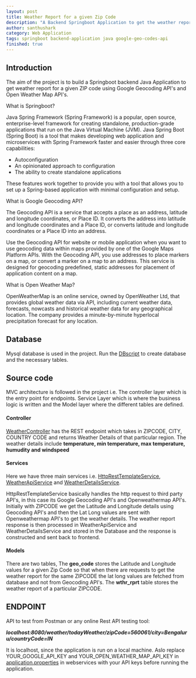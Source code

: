 ```yaml
---
layout: post
title: Weather Report for a given Zip Code
description: "A Backend Springboot Application to get the weather report for a given Zip Code using Google Geo Codes API"
author: santhushark
category: Web Application
tags: springboot backend-application java google-geo-codes-api 
finished: true
---
```

## Introduction


The aim of the project is to build a Springboot backend Java Application to get weather report for a given ZIP code using Google Geocoding API's and Open Weather Map API's.

What is Springboot?

Java Spring Framework (Spring Framework) is a popular, open source, enterprise-level framework for creating standalone, production-grade applications that run on the Java Virtual Machine (JVM).
Java Spring Boot (Spring Boot) is a tool that makes developing web application and microservices with Spring Framework faster and easier through three core capabilities:
- Autoconfiguration
- An opinionated approach to configuration
- The ability to create standalone applications

These features work together to provide you with a tool that allows you to set up a Spring-based application with minimal configuration and setup.

What is Google Geocoding API?

The Geocoding API is a service that accepts a place as an address, latitude and longitude coordinates, or Place ID. It converts the address into latitude and longitude coordinates and a Place ID, or converts latitude and longitude coordinates or a Place ID into an address.

Use the Geocoding API for website or mobile application when you want to use geocoding data within maps provided by one of the Google Maps Platform APIs. With the Geocoding API, you use addresses to place markers on a map, or convert a marker on a map to an address. This service is designed for geocoding predefined, static addresses for placement of application content on a map.

What is Open Weather Map?

OpenWeatherMap is an online service, owned by OpenWeather Ltd, that provides global weather data via API, including current weather data, forecasts, nowcasts and historical weather data for any geographical location. The company provides a minute-by-minute hyperlocal precipitation forecast for any location.

## Database


Mysql database is used in the project. Run the [DBscript](https://github.com/santhushark/Weather-Report/blob/main/weather/dbscripts/script_14_nov_2020.sql) to create database and the necessary tables.

## Source code

MVC architecture is followed in the project i.e. The controller layer which is the entry point for endpoints. Service Layer which is where the business logic is written and the Model layer where the different tables are defined.

#### Controller

[WeatherController](https://github.com/santhushark/Weather-Report/blob/main/weather/webservices/src/main/java/com/assignment/weather/controller/WeatherController.java) has the REST endpoint which takes in ZIPCODE, CITY, COUNTRY CODE and returns Weather Details of that particular region. The weather details include **temperature, min temperature, max temperature, humudity and windspeed** 

#### Services

Here we have three main services i.e. [HttpRestTemplateService](https://github.com/santhushark/Weather-Report/blob/main/weather/webservices/src/main/java/com/assignment/weather/service/HttpRestTemplateService.java), [WeatherApiService](https://github.com/santhushark/Weather-Report/blob/main/weather/webservices/src/main/java/com/assignment/weather/service/WeatherApiService.java) and [WeatherDetailsService](https://github.com/santhushark/Weather-Report/blob/main/weather/webservices/src/main/java/com/assignment/weather/service/WeatherDetailsService.java).

HttpRestTemplateService basically handles the http request to third party API's, in this case its Google Geocoding API's and Openweathermap API's. Initially with ZIPCODE we get the Latitude and Longitude details using Geocoding API's and then the Lat Long values are sent with Openweathermap API's to get the weather details. The weather report response is then processed in WeatherApiService and WeatherDetailsService and stored in the Database and the response is constructed and sent back to frontend.

#### Models

There are two tables, The **geo_code** stores the Latitude and Longitude values for a given Zip Code so that when there are requests to get the weather report for the same ZIPCODE the lat long values are fetched from database and not from Geocoding API's. The **wthr_rprt** table stores the weather report of a particular ZIPCODE.

## ENDPOINT


API to test from Postman or any online Rest API testing tool:

***localhost:8080/weather/todayWeather/zipCode=560061/city=Bengaluru/countryCode=IN***

It is localhost, since the application is run on a local machine. Aslo replace YOUR_GOOGLE_API_KEY and YOUR_OPEN_WEATHER_MAP_API_KEY in [application.properties](https://github.com/santhushark/Weather-Report/blob/main/weather/webservices/src/main/resources/application.properties) in webservices with your API keys before running the application.


